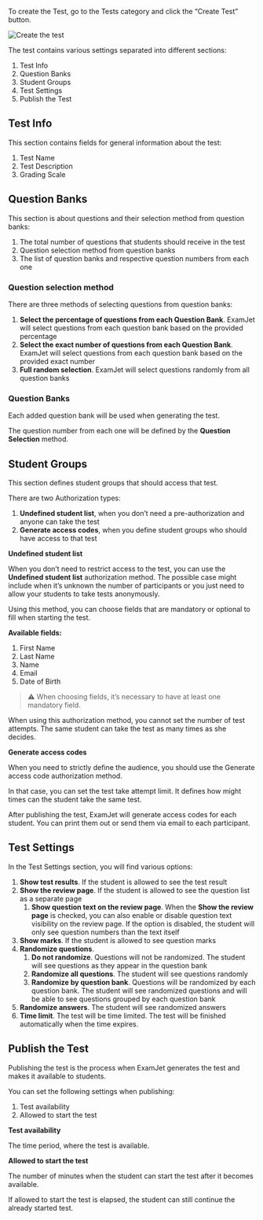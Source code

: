 ﻿
To create the Test, go to the Tests category and click the “Create Test” button.

![Create the test](/images/docs/tests/create-test/1.png)

The test contains various settings separated into different sections:

1.  Test Info
2.  Question Banks
3.  Student Groups
4.  Test Settings
5.  Publish the Test

## Test Info

This section contains fields for general information about the test:

1.  Test Name
2.  Test Description
3.  Grading Scale

## Question Banks

This section is about questions and their selection method from question banks:

1.  The total number of questions that students should receive in the test
2.  Question selection method from question banks
3.  The list of question banks and respective question numbers from each one

### Question selection method

There are three methods of selecting questions from question banks:

1.  **Select the percentage of questions from each Question Bank**. ExamJet will select questions from each question bank based on the provided percentage
2.  **Select the exact number of questions from each Question Bank**. ExamJet will select questions from each question bank based on the provided exact number
3.  **Full random selection**. ExamJet will select questions randomly from all question banks

### **Question Banks**

Each added question bank will be used when generating the test.

The question number from each one will be defined by the **Question Selection** method.

## Student Groups

This section defines student groups that should access that test.

There are two Authorization types:

1.  **Undefined student list**, when you don’t need a pre-authorization and anyone can take the test
2.  **Generate access codes**, when you define student groups who should have access to that test

**Undefined student list**

When you don’t need to restrict access to the test, you can use the **Undefined student list** authorization method. The possible case might include when it’s unknown the number of participants or you just need to allow your students to take tests anonymously.

Using this method, you can choose fields that are mandatory or optional to fill when starting the test.

**Available fields:**

1.  First Name
2.  Last Name
3.  Name
4.  Email
5.  Date of Birth

> ⚠️ When choosing fields, it’s necessary to have at least one mandatory field.

When using this authorization method, you cannot set the number of test attempts. The same student can take the test as many times as she decides.

**Generate access codes**

When you need to strictly define the audience, you should use the Generate access code authorization method.

In that case, you can set the test take attempt limit. It defines how might times can the student take the same test.

After publishing the test, ExamJet will generate access codes for each student. You can print them out or send them via email to each participant.

## Test Settings

In the Test Settings section, you will find various options:

1.  **Show test results**. If the student is allowed to see the test result
2.  **Show the review page**. If the student is allowed to see the question list as a separate page
    1.  **Show question text on the review page**. When the **Show the review page** is checked, you can also enable or disable question text visibility on the review page. If the option is disabled, the student will only see question numbers than the text itself
3.  **Show marks**. If the student is allowed to see question marks
4.  **Randomize questions**.
    1.  **Do not randomize**. Questions will not be randomized. The student will see questions as they appear in the question bank
    2.  **Randomize all questions**. The student will see questions randomly
    3.  **Randomize by question bank**. Questions will be randomized by each question bank. The student will see randomized questions and will be able to see questions grouped by each question bank
5.  **Randomize answers**. The student will see randomized answers
6.  **Time limit**. The test will be time limited. The test will be finished automatically when the time expires.

## Publish the Test

Publishing the test is the process when ExamJet generates the test and makes it available to students.

You can set the following settings when publishing:

1.  Test availability
2.  Allowed to start the test

**Test availability**

The time period, where the test is available.

**Allowed to start the test**

The number of minutes when the student can start the test after it becomes available.

If allowed to start the test is elapsed, the student can still continue the already started test.
